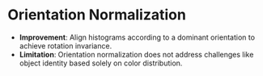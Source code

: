 # Orientation Normalization

- **Improvement**: Align histograms according to a dominant orientation to achieve rotation invariance.
- **Limitation**: Orientation normalization does not address challenges like object identity based solely on color distribution.
